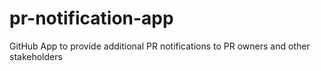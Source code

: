 # pr-notification-app
GitHub App to provide additional PR notifications to PR owners and other stakeholders
